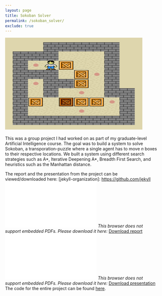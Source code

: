 ```yaml
---
layout: page
title: Sokoban Solver 
permalink: /sokoban_solver/
exclude: true
---
```


<img src="../files/sokoban_animation.gif" alt="sokoban_animation" height="300" width="450"/><br> 
<br>
This was a group project I had worked on as part of my graduate-level Artificial Intelligence course. The goal was to build a system to solve Sokoban, a transporation-puzzle where a single agent has to move <i>n</i> boxes to their respective locations. We built a system using different search strategies such as A&#42;, Iterative Deepening A&#42;, Breadth First Search, and heuristics such as the Manhattan distance.  

The report and the presentation from the project can be viewed/downloaded here:
<object data="/portfolio/files/sokoban_report.pdf" type="application/pdf" width="360px" height="400px">
[jekyll-organization]: https://github.com/jekyll
    <embed src="/portfolio/files/sokoban_report.pdf">
        <i>This browser does not support embedded PDFs. Please download it here: </i><a href="/portfolio/files/sokoban_report.pdf">Download report</a>
    </embed>
</object>
<object data="/portfolio/files/sokoban_presentation.pdf" type="application/pdf" width="360px" height="400px">
    <embed src="/portfolio/files/sokoban_presentation.pdf">
        <i>This browser does not support embedded PDFs. Please download it here: </i><a href="/portfolio/files/sokoban_presentation.pdf">Download presentation</a>
    </embed>
</object>
<br>
The code for the entire project can be found <a href="https://github.com/rahulsridhar/cs271-sokoban-ai"> here</a>.
